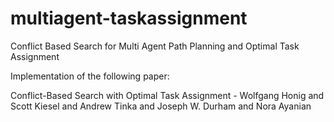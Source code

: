 # multiagent-taskassignment
Conflict Based Search for Multi Agent Path Planning and Optimal Task Assignment

Implementation of the following paper:

Conflict-Based Search with Optimal Task Assignment - Wolfgang Honig and Scott Kiesel and Andrew Tinka and Joseph W. Durham and Nora Ayanian
